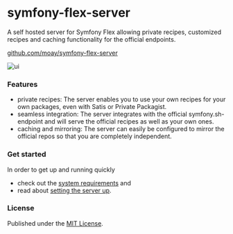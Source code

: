 # symfony-flex-server

A self hosted server for Symfony Flex allowing private recipes, customized recipes and caching functionality for the official endpoints.

[github.com/moay/symfony-flex-server](https://github.com/moay/symfony-flex-server)

![ui](https://user-images.githubusercontent.com/3605512/36627099-eb239f48-193d-11e8-919a-d98003696d7b.png)

### Features

* private recipes: The server enables you to use your own recipes for your own packages, even with Satis or Private Packagist.
* seamless integration: The server integrates with the official symfony.sh-endpoint and will serve the official recipes as well as your own ones.
* caching and mirroring: The server can easily be configured to mirror the official repos so that you are completely independent.

### Get started

In order to get up and running quickly

* check out the [system requirements](prerequisites.md) and
* read about [setting the server up](topics/setup.md).

### License

Published under the [MIT License](https://github.com/moay/symfony-flex-server/blob/master/LICENSE).